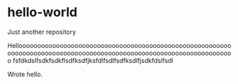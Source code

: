 # hello-world
Just another repository

Helloooooooooooooooooooooooooooooooooooooooooooooooooooooooooooooooooooooooooooooooooooooooooooooooooooooooooooooooooooooo
fsfdkdslfsdkfsdkflsdfksdfjksfdlfsdlfsdfksdlfjsdkfdslfsdl

Wrote hello.
